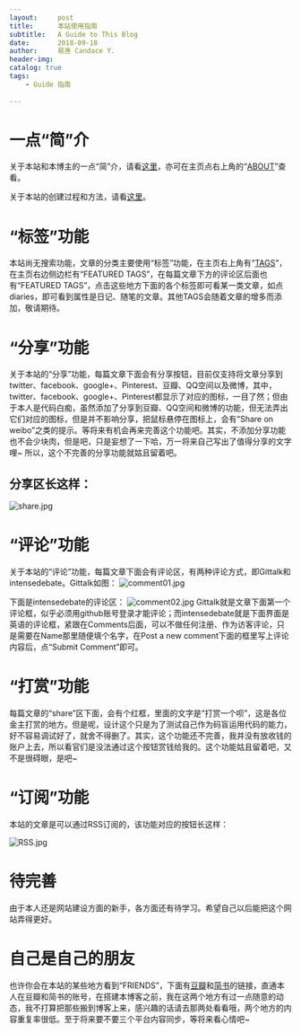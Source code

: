 ```yaml
---
layout:     post
title:      本站使用指南 
subtitle:   A Guide to This Blog
date:       2018-09-18
author:     易渔 Candace Y.
header-img: 
catalog: true
tags:
    - Guide 指南     
    
---
```


# 一点“简”介
关于本站和本博主的一点“简”介，请看[这里](https://candaceycan.github.io/about/)，亦可在主页点右上角的“[ABOUT](https://ifanyi.xyz/about/)”查看。

关于本站的创建过程和方法，请看[这里](https://github.com/CandaceYcan/CandaceYcan.github.io/blob/master/README.md)。

# “标签”功能
本站尚无搜索功能，文章的分类主要使用“标签”功能，在主页右上角有“[TAGS](https://ifanyi.xyz/tags/)”，在主页右边侧边栏有“FEATURED TAGS”，在每篇文章下方的评论区后面也有“FEATURED TAGS”，点击这些地方下面的各个标签即可看某一类文章，如点diaries，即可看到属性是日记、随笔的文章。其他TAGS会随着文章的增多而添加，敬请期待。

# “分享”功能
关于本站的“分享”功能，每篇文章下面会有分享按钮，目前仅支持将文章分享到twitter、facebook、google+、Pinterest、豆瓣、QQ空间以及微博，其中，twitter、facebook、google+、Pinterest都显示了对应的图标，一目了然；但由于本人是代码白痴，虽然添加了分享到豆瓣、QQ空间和微博的功能，但无法弄出它们对应的图标，但是并不影响分享，把鼠标悬停在图标上，会有“Share on weibo”之类的提示。等将来有机会再来完善这个功能吧。其实，不添加分享功能也不会少块肉，但是吧，只是妄想了一下哈，万一将来自己写出了值得分享的文字哩~ 所以，这个不完善的分享功能就姑且留着吧。

## 分享区长这样：
![share.jpg](https://upload-images.jianshu.io/upload_images/1343920-ee2fa1f42f368ee3.jpg?imageMogr2/auto-orient/strip%7CimageView2/2/w/1240)

# “评论”功能
关于本站的“评论”功能，每篇文章下面会有评论区，有两种评论方式，即Gittalk和intensedebate。Gittalk如图：
![comment01.jpg](https://upload-images.jianshu.io/upload_images/1343920-68f1d73ff979cf69.jpg?imageMogr2/auto-orient/strip%7CimageView2/2/w/1240)

下面是intensedebate的评论区：
![comment02.jpg](https://upload-images.jianshu.io/upload_images/1343920-c042d957546c228e.jpg?imageMogr2/auto-orient/strip%7CimageView2/2/w/1240)
Gittalk就是文章下面第一个评论框，似乎必须用github账号登录才能评论；而intensedebate就是下面界面是英语的评论框，紧跟在Comments后面，可以不做任何注册、作为访客评论，只是需要在Name那里随便填个名字，在Post a new comment下面的框里写上评论内容后，点“Submit Comment”即可。

# “打赏”功能
每篇文章的“share”区下面，会有个红框，里面的文字是“打赏一个呗”，这是各位金主打赏的地方。但是呢，设计这个只是为了测试自己作为码盲运用代码的能力，好不容易调试好了，就舍不得删了。其实，这个功能还不完善，我并没有放收钱的账户上去，所以看官们是没法通过这个按钮赏钱给我的。这个功能姑且留着吧，又不是很碍眼，是吧~

# “订阅”功能
本站的文章是可以通过RSS订阅的，该功能对应的按钮长这样：

![RSS.jpg](https://upload-images.jianshu.io/upload_images/1343920-fbd403fd11d94eae.jpg?imageMogr2/auto-orient/strip%7CimageView2/2/w/1240)

# 待完善
由于本人还是网站建设方面的新手，各方面还有待学习。希望自己以后能把这个网站弄得更好。

# 自己是自己的朋友
也许你会在本站的某些地方看到“FRIENDS”，下面有[豆瓣](https://www.douban.com/people/somewise/)和[简书](https://www.jianshu.com/u/3e3589c59c3f)的链接，直通本人在豆瓣和简书的账号，在搭建本博客之前，我在这两个地方有过一点随意的动态，我不打算把那些搬到博客上来，感兴趣的话请去那两处看看哦，两个地方的内容重复率很低。至于将来要不要三个平台内容同步，等将来看心情吧~
